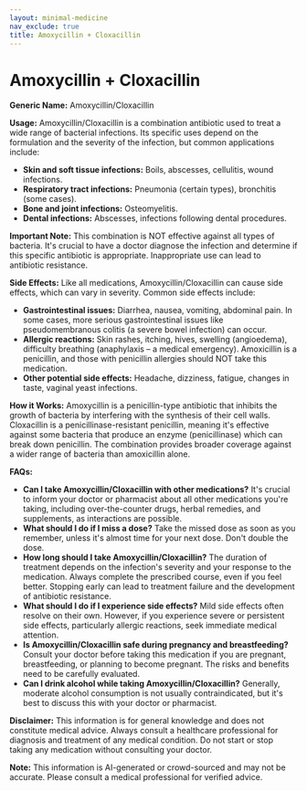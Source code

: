 ```yaml
---
layout: minimal-medicine
nav_exclude: true
title: Amoxycillin + Cloxacillin
---
```


# Amoxycillin + Cloxacillin

**Generic Name:** Amoxycillin/Cloxacillin

**Usage:** Amoxycillin/Cloxacillin is a combination antibiotic used to treat a wide range of bacterial infections.  Its specific uses depend on the formulation and the severity of the infection, but common applications include:

* **Skin and soft tissue infections:**  Boils, abscesses, cellulitis, wound infections.
* **Respiratory tract infections:** Pneumonia (certain types), bronchitis (some cases).
* **Bone and joint infections:** Osteomyelitis.
* **Dental infections:** Abscesses, infections following dental procedures.


**Important Note:**  This combination is NOT effective against all types of bacteria.  It's crucial to have a doctor diagnose the infection and determine if this specific antibiotic is appropriate.  Inappropriate use can lead to antibiotic resistance.

**Side Effects:** Like all medications, Amoxycillin/Cloxacillin can cause side effects, which can vary in severity. Common side effects include:

* **Gastrointestinal issues:** Diarrhea, nausea, vomiting, abdominal pain.  In some cases, more serious gastrointestinal issues like pseudomembranous colitis (a severe bowel infection) can occur.
* **Allergic reactions:** Skin rashes, itching, hives, swelling (angioedema), difficulty breathing (anaphylaxis – a medical emergency).  Amoxicillin is a penicillin, and those with penicillin allergies should NOT take this medication.
* **Other potential side effects:**  Headache, dizziness, fatigue, changes in taste, vaginal yeast infections.


**How it Works:** Amoxycillin is a penicillin-type antibiotic that inhibits the growth of bacteria by interfering with the synthesis of their cell walls. Cloxacillin is a penicillinase-resistant penicillin, meaning it's effective against some bacteria that produce an enzyme (penicillinase) which can break down penicillin.  The combination provides broader coverage against a wider range of bacteria than amoxicillin alone.

**FAQs:**

* **Can I take Amoxycillin/Cloxacillin with other medications?**  It's crucial to inform your doctor or pharmacist about all other medications you're taking, including over-the-counter drugs, herbal remedies, and supplements, as interactions are possible.
* **What should I do if I miss a dose?** Take the missed dose as soon as you remember, unless it's almost time for your next dose.  Don't double the dose.
* **How long should I take Amoxycillin/Cloxacillin?**  The duration of treatment depends on the infection's severity and your response to the medication.  Always complete the prescribed course, even if you feel better.  Stopping early can lead to treatment failure and the development of antibiotic resistance.
* **What should I do if I experience side effects?**  Mild side effects often resolve on their own.  However, if you experience severe or persistent side effects, particularly allergic reactions, seek immediate medical attention.
* **Is Amoxycillin/Cloxacillin safe during pregnancy and breastfeeding?** Consult your doctor before taking this medication if you are pregnant, breastfeeding, or planning to become pregnant.  The risks and benefits need to be carefully evaluated.
* **Can I drink alcohol while taking Amoxycillin/Cloxacillin?**  Generally, moderate alcohol consumption is not usually contraindicated, but it's best to discuss this with your doctor or pharmacist.


**Disclaimer:** This information is for general knowledge and does not constitute medical advice. Always consult a healthcare professional for diagnosis and treatment of any medical condition.  Do not start or stop taking any medication without consulting your doctor.


**Note:** This information is AI-generated or crowd-sourced and may not be accurate. Please consult a medical professional for verified advice.